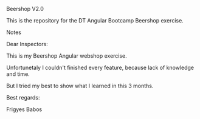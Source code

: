 Beershop V2.0

This is the repository for the DT Angular Bootcamp Beershop exercise.

Notes

Dear Inspectors:

This is my Beershop Angular webshop exercise.

Unfortunetaly I couldn't finished every feature, because lack of knowledge and time. 

But I tried my best to show what I learned in this 3 months. 

Best regards:

Frigyes Babos
